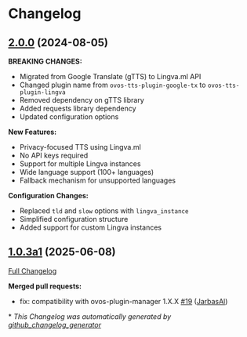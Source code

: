 # Changelog

## [2.0.0](https://github.com/OpenVoiceOS/ovos-tts-plugin-lingva/tree/2.0.0) (2024-08-05)

**BREAKING CHANGES:**
- Migrated from Google Translate (gTTS) to Lingva.ml API
- Changed plugin name from `ovos-tts-plugin-google-tx` to `ovos-tts-plugin-lingva`
- Removed dependency on gTTS library
- Added requests library dependency
- Updated configuration options

**New Features:**
- Privacy-focused TTS using Lingva.ml
- No API keys required
- Support for multiple Lingva instances
- Wide language support (100+ languages)
- Fallback mechanism for unsupported languages

**Configuration Changes:**
- Replaced `tld` and `slow` options with `lingva_instance`
- Simplified configuration structure
- Added support for custom Lingva instances

## [1.0.3a1](https://github.com/OpenVoiceOS/ovos-tts-plugin-lingva/tree/1.0.3a1) (2025-06-08)

[Full Changelog](https://github.com/OpenVoiceOS/ovos-tts-plugin-lingva/compare/1.0.2...1.0.3a1)

**Merged pull requests:**

- fix: compatibility with ovos-plugin-manager 1.X.X [\#19](https://github.com/OpenVoiceOS/ovos-tts-plugin-lingva/pull/19) ([JarbasAl](https://github.com/JarbasAl))

\* *This Changelog was automatically generated by [github_changelog_generator](https://github.com/github-changelog-generator/github-changelog-generator)*
